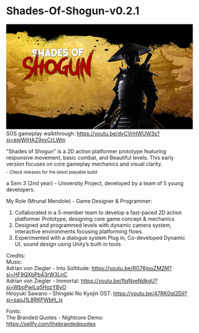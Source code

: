 # Shades-Of-Shogun-v0.2.1
[![SOS Gameplay](sos-main-menu.png)](https://youtu.be/dvCVrHWUW3s?si=eqiWjHAZ9xvCrLWm)
SOS gameplay walkthrough: https://youtu.be/dvCVrHWUW3s?si=eqiWjHAZ9xvCrLWm

"Shades of Shogun" is a 2D action platformer prototype featuring responsive movement, basic combat, and Beautiful levels. This early version focuses on core gameplay mechanics and visual clarity. <br>
<sub> - Check releases for the latest playable build </sub>

a Sem 3 (2nd year) - University Project, developed by a team of 5 young developers.

My Role (Mrunal Mendole) - Game Designer & Programmer:
1) Collaborated in a 5-member team to develop a fast-paced 2D action platformer Prototype, designing core game concept & mechanics
2) Designed and programmed levels with dynamic camera system, interactive environments focusing platforming flows.
3) Experimented with a dialogue system Plug in, Co-developed Dynamic UI, sound design using Unity’s built-in tools

Credits: <br>
Music: <br>
Adrian von Ziegler - Into Soltitude: https://youtu.be/RG76jpoZM2M?si=HF9QXbPb43rW3LnC <br>
Adrian von Ziegler - Immortal: https://youtu.be/fIqNveNdkgU?si=WboPwlLp5HozYByO    <br>
Hiroyuki Sawano - Shingeki No Kyojin OST: https://youtu.be/47RK0qI2DiI?si=saoJ1L8RKPWbH_jx    <br>

Fonts: <br>
The Branded Quotes - Nightcore Demo: https://sellfy.com/thebrandedquotes





